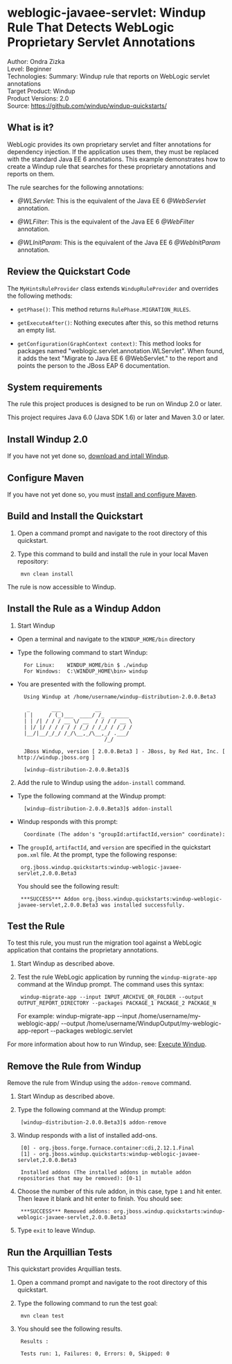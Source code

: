 weblogic-javaee-servlet: Windup Rule That Detects WebLogic Proprietary Servlet Annotations
=============================================================================================
Author: Ondra Zizka  
Level: Beginner  
Technologies: 
Summary: Windup rule that reports on WebLogic servlet annotations  
Target Product: Windup  
Product Versions: 2.0  
Source: <https://github.com/windup/windup-quickstarts/>  

What is it?
-----------

WebLogic provides its own proprietary servlet and filter annotations for dependency injection. If the application uses them, they must be replaced with the standard Java EE 6 annotations. This example demonstrates how to create a Windup rule that searches for these proprietary annotations and reports on them.

The rule searches for the following annotations:

* *@WLServlet*: This is the equivalent of the Java EE 6 *@WebServlet* annotation.

* *@WLFilter*: This is the equivalent of the Java EE 6 *@WebFilter* annotation.

* *@WLInitParam*: This is the equivalent of the Java EE 6 *@WebInitParam* annotation.

Review the Quickstart Code
-------------------------

The `MyHintsRuleProvider` class extends `WindupRuleProvider` and overrides the following methods:

* `getPhase()`: This method returns `RulePhase.MIGRATION_RULES`.

* `getExecuteAfter()`: Nothing executes after this, so this method returns an empty list.

* `getConfiguration(GraphContext context)`: This method looks for packages named "weblogic.servlet.annotation.WLServlet". When found, it adds the text "Migrate to Java EE 6 @WebServlet." to the report and points the person to the JBoss EAP 6 documentation.

System requirements
-------------------

The rule this project produces is designed to be run on Windup 2.0 or later.

This project requires Java 6.0 (Java SDK 1.6) or later and Maven 3.0 or later.

 
Install Windup 2.0
-------------------

If you have not yet done so, [download and intall Windup](https://github.com/windup/windup/wiki/Install-Windup).


Configure Maven
---------------

If you have not yet done so, you must [install and configure Maven](https://github.com/windup/windup/wiki/Install-and-Configure-Maven).


Build and Install the Quickstart
-------------------------

1. Open a command prompt and navigate to the root directory of this quickstart.
2. Type this command to build and install the rule in your local Maven repository:

        mvn clean install
        
The rule is now accessible to Windup.


Install the Rule as a Windup Addon
---------------------------------

1. Start Windup

* Open a terminal and navigate to the `WINDUP_HOME/bin` directory

* Type the following command to start Windup:

        For Linux:    WINDUP_HOME/bin $ ./windup
        For Windows:  C:\WINDUP_HOME\bin> windup

* You are presented with the following prompt.

        Using Windup at /home/username/windup-distribution-2.0.0.Beta3
        
         _       ___           __          
        | |     / (_)___  ____/ /_  ______ 
        | | /| / / / __ \/ __  / / / / __ \
        | |/ |/ / / / / / /_/ / /_/ / /_/ /
        |__/|__/_/_/ /_/\__,_/\__,_/ .___/ 
                                  /_/      
        
        JBoss Windup, version [ 2.0.0.Beta3 ] - JBoss, by Red Hat, Inc. [ http://windup.jboss.org ]
        
        [windup-distribution-2.0.0.Beta3]$ 
2. Add the rule to Windup using the `addon-install` command.

* Type the following command at the Windup prompt:

        [windup-distribution-2.0.0.Beta3]$ addon-install  

* Windup responds with this prompt: 

        Coordinate (The addon's "groupId:artifactId,version" coordinate):

*  The `groupId`, `artifactId`, and `version` are specified in the quickstart `pom.xml` file. At the prompt, type the following response:
       
        org.jboss.windup.quickstarts:windup-weblogic-javaee-servlet,2.0.0.Beta3

   You should see the following result:

        ***SUCCESS*** Addon org.jboss.windup.quickstarts:windup-weblogic-javaee-servlet,2.0.0.Beta3 was installed successfully.

Test the Rule
---------------------

To test this rule, you must run the migration tool against a WebLogic application that contains the proprietary annotations.

1. Start Windup as described above. 

2. Test the rule WebLogic application by running the `windup-migrate-app` command at the Windup prompt. The command uses this syntax:

        windup-migrate-app --input INPUT_ARCHIVE_OR_FOLDER --output OUTPUT_REPORT_DIRECTORY --packages PACKAGE_1 PACKAGE_2 PACKAGE_N

   For example:
        windup-migrate-app --input /home/username/my-weblogic-app/ --output /home/username/WindupOutput/my-weblogic-app-report --packages weblogic.servlet


For more information about how to run Windup, see: [Execute Windup](https://github.com/windup/windup/wiki/Execute-Windup). 


Remove the Rule from Windup
--------------------

Remove the rule from Windup using the `addon-remove` command.

1. Start Windup as described above. 

2. Type the following command at the Windup prompt:

        [windup-distribution-2.0.0.Beta3]$ addon-remove  

3. Windup responds with a list of installed add-ons.

        [0] - org.jboss.forge.furnace.container:cdi,2.12.1.Final
        [1] - org.jboss.windup.quickstarts:windup-weblogic-javaee-servlet,2.0.0.Beta3
        
        Installed addons (The installed addons in mutable addon repositories that may be removed): [0-1] 


4. Choose the number of this rule addon, in this case, type `1` and hit enter. Then leave it blank and hit enter to finish. You should see:

        ***SUCCESS*** Removed addons: org.jboss.windup.quickstarts:windup-weblogic-javaee-servlet,2.0.0.Beta3

5. Type `exit` to leave Windup.


Run the Arquillian Tests 
-------------------------

This quickstart provides Arquillian tests. 

1. Open a command prompt and navigate to the root directory of this quickstart.
2. Type the following command to run the test goal:

        mvn clean test
3. You should see the following results.

        Results :

        Tests run: 1, Failures: 0, Errors: 0, Skipped: 0


